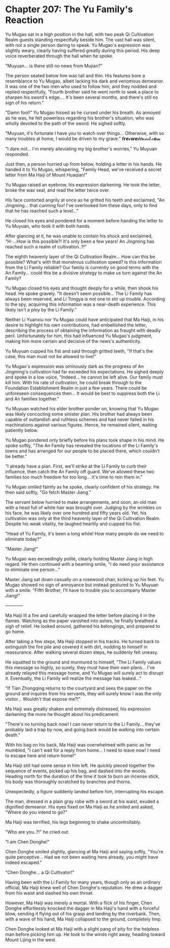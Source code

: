 # Chapter 207: The Yu Family's Reaction

Yu Mugao sat in a high position in the hall, with two peak Qi Cultivation Realm guests standing respectfully beside him. The vast hall was silent, with not a single person daring to speak. Yu Mugao's expression was slightly weary, clearly having suffered greatly during this period. His deep voice reverberated through the hall when he spoke.

"Muyuan... is there still no news from Mujian?"

The person seated below him was tall and thin. His features bore a resemblance to Yu Mugao, albeit lacking his dark and venomous demeanor. It was one of the two men who used to follow him, and they nodded and replied respectfully, "Fourth brother said he went north to seek a place to sharpen his sword's edge.... It's been several months, and there's still no sign of his return."

"Damn fool!" Yu Mugao hissed as he cursed under his breath. As annoyed as he was, he felt powerless regarding his brother's situation, who was wholly devoted to the path of the sword. He sighed softly.

"Muyuan, it's fortunate I have you to watch over things... Otherwise, with so many troubles at home, I would be driven to my grave."
𝒇𝙧𝙚𝓮𝙬𝙚𝓫𝒏𝓸𝓿𝓮𝒍.𝓬𝙤𝓶

"I dare not... I'm merely alleviating my big brother's worries," Yu Muyuan responded.

Just then, a person hurried up from below, holding a letter in his hands. He handed it to Yu Mugao, whispering, "Family Head, we've received a secret letter from Ma Haiji of Mount Huaqian!"

Yu Mugao raised an eyebrow, his expression darkening. He took the letter, broke the wax seal, and read the letter twice over.

His face contorted angrily at once as he gritted his teeth and exclaimed, "An Jingming... that cunning fox! I've overlooked him these days, only to find that he has reached such a level..."

He closed his eyes and pondered for a moment before handing the letter to Yu Muyuan, who took it with both hands.

After glancing at it, he was unable to contain his shock and exclaimed, "H-...How is this possible?! It's only been a few years! An Jingming has reached such a realm of cultivation..?!"

The eighth heavenly layer of the Qi Cultivation Realm... How can this be possible? What's with that monstrous cultivation speed? Is this information from the Li Family reliable? Our family is currently on good terms with the An Family... could this be a divisive strategy to make us turn against the An Family?

Yu Mugao closed his eyes and thought deeply for a while, then shook his head. He spoke gravely. "It doesn't seem possible... The Li Family has always been reserved, and Li Tongya is not one to stir up trouble. According to the spy, acquiring this information was a near-death experience. This likely isn't a ploy by the Li Family."

Neither Li Yuanxiu nor Yu Mugao could have anticipated that Ma Haiji, in his desire to highlight his own contributions, had embellished the letter, describing the process of obtaining the information as fraught with deadly peril. Unfortunately for him, this had influenced Yu Mugao's judgment, making him more certain and decisive of the news's authenticity.

Yu Muyuan cupped his fist and said through gritted teeth, "If that's the case, this man must not be allowed to live!"

Yu Mugao's expression was ominously dark as the progress of An Jingming's cultivation had far exceeded his expectations. He sighed deeply and spoke in a low voice, "Indeed... he cannot be left alive. Our family must kill him. With his rate of cultivation, he could break through to the Foundation Establishment Realm in just a few years. There could be unforeseen consequences then... It would be best to suppress both the Li and An families together."

Yu Muyuan watched his elder brother ponder on, knowing that Yu Mugao was likely concocting some sinister plan. His brother had always been capable of outlandish and ruthless schemes and had never failed in his machinations against various figures. Hence, he remained silent, waiting patiently below.

Yu Mugao pondered only briefly before his plans took shape in his mind. He spoke softly, "The An Family has revealed the locations of the Li Family's towns and has arranged for our people to be placed there, which couldn't be better."

"I already have a plan. First, we'll strike at the Li Family to curb their influence, then catch the An Family off guard. We've allowed these two families too much freedom for too long... it's time to rein them in."

Yu Mugao smiled faintly as he spoke, clearly confident of his strategy. He then said softly, "Go fetch Master Jiang."

The servant below hurried to make arrangements, and soon, an old man with a head full of white hair was brought over. Judging by the wrinkles on his face, he was likely over one hundred and fifty years old. Yet, his cultivation was only at the third heavenly layer of the Qi Cultivation Realm. Despite his weak vitality, he laughed heartily and cupped his fist.

"Head of Yu Family, it's been a long while! How many people do we need to eliminate today?"

"Master Jiang!"

Yu Mugao was exceedingly polite, clearly holding Master Jiang in high regard. He then continued with a beaming smile, "I do need your assistance to eliminate one person..."

Master Jiang sat down casually on a rosewood chair, kicking up his feet. Yu Mugao showed no sign of annoyance but instead gestured to Yu Muyuan with a smile. "Fifth Brother, I'll have to trouble you to accompany Master Jiang!"

————

Ma Haiji lit a fire and carefully wrapped the letter before placing it in the flames. Watching as the paper vanished into ashes, he finally breathed a sigh of relief. He looked around, gathered his belongings, and prepared to go home.

After taking a few steps, Ma Haiji stopped in his tracks. He turned back to extinguish the fire pile and covered it with dirt, nodding to himself in reassurance. After walking several dozen steps, he suddenly felt uneasy.

He squatted to the ground and murmured to himself, "The Li Family values this message so highly, so surely, they must have their own plans... I've already relayed this message home, and Yu Mugao will surely act to disrupt it. Eventually, the Li Family will realize the message has leaked..."

"If Tian Zhongqing returns to the courtyard and sees the paper on the ground and inquires from his servants, they will surely know I was the only visitor... Wouldn't that expose me?!"

Ma Haiji was greatly shaken and extremely distressed, his expression darkening the more he thought about his predicament.

"There's no turning back now! I can never return to the Li Family... they've probably laid a trap by now, and going back would be walking into certain death."

With his bag on his back, Ma Haiji was overwhelmed with panic as he mumbled, "I can't wait for a reply from home... I need to leave now! I need to escape here and return home!"

Ma Haiji still had some sense in him left. He quickly pieced together the sequence of events, picked up his bag, and dashed into the woods. Heading north for the duration of the time it took to burn an incense stick, his body was thoroughly scratched by branches and thorns.

Unexpectedly, a figure suddenly landed before him, interrupting his escape.

The man, dressed in a plain gray robe with a sword at his waist, exuded a dignified demeanor. His eyes fixed on Ma Haiji as he smiled and asked, "Where do you intend to go?"

Ma Haiji was terrified, his legs beginning to shake uncontrollably.

"Who are you..?!" he cried out.

"I am Chen Donghe!"

Chen Donghe smiled slightly, glancing at Ma Haiji and saying softly, "You're quite perceptive... Had we not been waiting here already, you might have indeed escaped."

"Chen Donghe... a Qi Cultivator!"

Having been with the Li Family for many years, though only as an ordinary official, Ma Haiji knew well of Chen Donghe's reputation. He drew a dagger from his waist and slashed his own throat.

However, Ma Haiji was merely a mortal. With a flick of his finger, Chen Donghe effortlessly knocked the dagger in Ma Haiji's hand with a forceful blow, sending it flying out of his grasp and landing by the riverbank. Then, with a wave of his hand, Ma Haiji collapsed to the ground, completely limp.

Chen Donghe looked at Ma Haiji with a slight pang of pity for the helpless man before picking him up. He took to the winds right away, heading toward Mount Lijing in the west.
